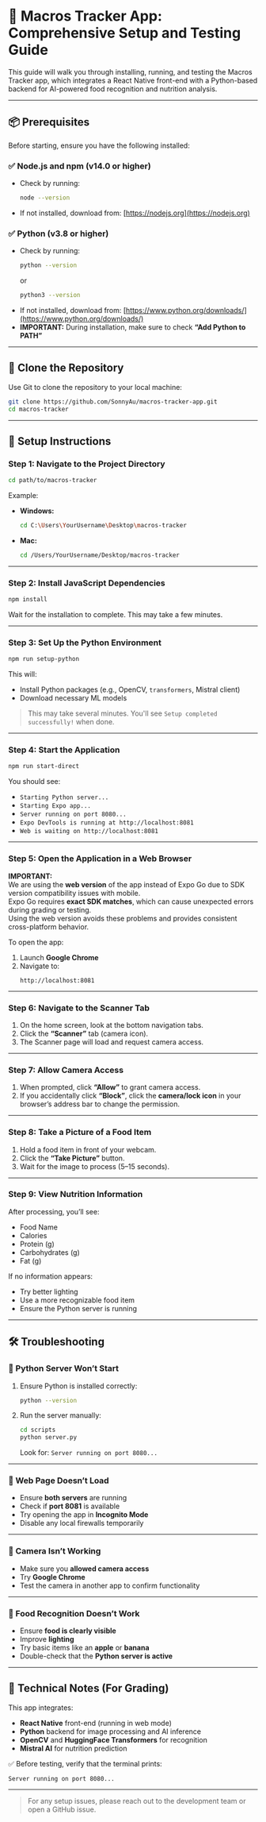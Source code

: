 # 📸 Macros Tracker App: Comprehensive Setup and Testing Guide

This guide will walk you through installing, running, and testing the Macros Tracker app, which integrates a React Native front-end with a Python-based backend for AI-powered food recognition and nutrition analysis.

---

## 📦 Prerequisites

Before starting, ensure you have the following installed:

### ✅ Node.js and npm (v14.0 or higher)

- Check by running:
  ```bash
  node --version
  ```
- If not installed, download from: [https://nodejs.org](https://nodejs.org)

### ✅ Python (v3.8 or higher)

- Check by running:
  ```bash
  python --version
  ```
  or
  ```bash
  python3 --version
  ```
- If not installed, download from: [https://www.python.org/downloads/](https://www.python.org/downloads/)
- **IMPORTANT:** During installation, make sure to check **“Add Python to PATH”**

---

## 📂 Clone the Repository

Use Git to clone the repository to your local machine:

```bash
git clone https://github.com/SonnyAu/macros-tracker-app.git
cd macros-tracker
```
---

## 🚀 Setup Instructions

### Step 1: Navigate to the Project Directory

```bash
cd path/to/macros-tracker
```

Example:

- **Windows:**
  ```bash
  cd C:\Users\YourUsername\Desktop\macros-tracker
  ```
- **Mac:**
  ```bash
  cd /Users/YourUsername/Desktop/macros-tracker
  ```

---

### Step 2: Install JavaScript Dependencies

```bash
npm install
```

Wait for the installation to complete. This may take a few minutes.

---

### Step 3: Set Up the Python Environment

```bash
npm run setup-python
```

This will:
- Install Python packages (e.g., OpenCV, `transformers`, Mistral client)
- Download necessary ML models

> This may take several minutes. You'll see `Setup completed successfully!` when done.

---

### Step 4: Start the Application

```bash
npm run start-direct
```

You should see:

- `Starting Python server...`
- `Starting Expo app...`
- `Server running on port 8080...`
- `Expo DevTools is running at http://localhost:8081`
- `Web is waiting on http://localhost:8081`

---

### Step 5: Open the Application in a Web Browser

**IMPORTANT:**  
We are using the **web version** of the app instead of Expo Go due to SDK version compatibility issues with mobile.  
Expo Go requires **exact SDK matches**, which can cause unexpected errors during grading or testing.  
Using the web version avoids these problems and provides consistent cross-platform behavior.

To open the app:
1. Launch **Google Chrome**
2. Navigate to:
   ```
   http://localhost:8081
   ```

---

### Step 6: Navigate to the Scanner Tab

1. On the home screen, look at the bottom navigation tabs.
2. Click the **“Scanner”** tab (camera icon).
3. The Scanner page will load and request camera access.

---

### Step 7: Allow Camera Access

1. When prompted, click **“Allow”** to grant camera access.
2. If you accidentally click **“Block”**, click the **camera/lock icon** in your browser’s address bar to change the permission.

---

### Step 8: Take a Picture of a Food Item

1. Hold a food item in front of your webcam.
2. Click the **“Take Picture”** button.
3. Wait for the image to process (5–15 seconds).

---

### Step 9: View Nutrition Information

After processing, you’ll see:
- Food Name
- Calories
- Protein (g)
- Carbohydrates (g)
- Fat (g)

If no information appears:
- Try better lighting
- Use a more recognizable food item
- Ensure the Python server is running

---

## 🛠️ Troubleshooting

### 🔧 Python Server Won’t Start

1. Ensure Python is installed correctly:
   ```bash
   python --version
   ```
2. Run the server manually:
   ```bash
   cd scripts
   python server.py
   ```
   Look for: `Server running on port 8080...`

---

### 🔧 Web Page Doesn’t Load

- Ensure **both servers** are running
- Check if **port 8081** is available
- Try opening the app in **Incognito Mode**
- Disable any local firewalls temporarily

---

### 🔧 Camera Isn’t Working

- Make sure you **allowed camera access**
- Try **Google Chrome**
- Test the camera in another app to confirm functionality

---

### 🔧 Food Recognition Doesn’t Work

- Ensure **food is clearly visible**
- Improve **lighting**
- Try basic items like an **apple** or **banana**
- Double-check that the **Python server is active**

---

## 🧠 Technical Notes (For Grading)

This app integrates:

- **React Native** front-end (running in web mode)
- **Python** backend for image processing and AI inference
- **OpenCV** and **HuggingFace Transformers** for recognition
- **Mistral AI** for nutrition prediction

✅ Before testing, verify that the terminal prints:
```
Server running on port 8080...
```

---

> For any setup issues, please reach out to the development team or open a GitHub issue.

